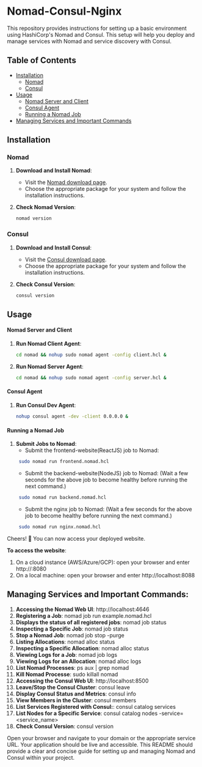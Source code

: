 # Nomad-Consul-Nginx

This repository provides instructions for setting up a basic environment using HashiCorp's Nomad and Consul. This setup will help you deploy and manage services with Nomad and service discovery with Consul.

## Table of Contents

- [Installation](#installation)
  - [Nomad](#nomad)
  - [Consul](#consul)
- [Usage](#usage)
  - [Nomad Server and Client](#nomad-server-and-client)
  - [Consul Agent](#consul-agent)
  - [Running a Nomad Job](#running-a-nomad-job)
- [Managing Services and Important Commands](#managing-services-and-important-commands)

## Installation

### Nomad

1. **Download and Install Nomad**:
   - Visit the [Nomad download page](https://developer.hashicorp.com/nomad/docs/install).
   - Choose the appropriate package for your system and follow the installation instructions.

2. **Check Nomad Version**:
   ```bash
   nomad version
   ```

### Consul

1. **Download and Install Consul**:
   - Visit the [Consul download page](https://developer.hashicorp.com/consul/docs/install).
   - Choose the appropriate package for your system and follow the installation instructions.

2. **Check Consul Version**:
   ```bash
   consul version
   ```

## Usage

#### Nomad Server and Client
1. **Run Nomad Client Agent**:
   ```bash
   cd nomad && nohup sudo nomad agent -config client.hcl &
   ```

2. **Run Nomad Server Agent**:
   ```bash
   cd nomad && nohup sudo nomad agent -config server.hcl &
   ```

#### Consul Agent
1. **Run Consul Dev Agent**:
   ```bash
   nohup consul agent -dev -client 0.0.0.0 &
   ```
   
#### Running a Nomad Job
1. **Submit Jobs to Nomad**:
    - Submit the frontend-website(ReactJS) job to Nomad:
   ```bash
    sudo nomad run frontend.nomad.hcl 
   ```
   - Submit the backend-website(NodeJS) job to Nomad:
     (Wait a few seconds for the above job to become healthy before running the next command.)
   ```bash
    sudo nomad run backend.nomad.hcl 
   ```  
   - Submit the nginx job to Nomad:
     (Wait a few seconds for the above job to become healthy before running the next command.)
   ```bash
    sudo nomad run nginx.nomad.hcl 
   ```

Cheers! 🎉 You can now access your deployed website.

  **To access the website**:
  1. On a cloud instance (AWS/Azure/GCP): open your browser and enter http://<public-ip>:8080
  2. On a local machine: open your browser and enter http://localhost:8088


## Managing Services and Important Commands:
1. **Accessing the Nomad Web UI**: http://localhost:4646
2. **Registering a Job**: nomad job run example.nomad.hcl
3. **Displays the status of all registered jobs**: nomad job status
4. **Inspecting a Specific Job**: nomad job status
5. **Stop a Nomad Job**: nomad job stop -purge <job-name>
6. **Listing Allocations**: nomad alloc status
7. **Inspecting a Specific Allocation**: nomad alloc status <alloc-id>
8. **Viewing Logs for a Job**: nomad job logs <job-name>
9. **Viewing Logs for an Allocation**: nomad alloc logs <alloc-id>
10.  **List Nomad Processes**: ps aux | grep nomad
11. **Kill Nomad Processe**: sudo killall nomad
12. **Accessing the Consul Web UI**: http://localhost:8500
13. **Leave/Stop the Consul Cluster**: consul leave
14. **Display Consul Status and Metrics**: consul info
15. **View Members in the Cluster**: consul members
16. **List Services Registered with Consul:**: consul catalog services
17. **List Nodes for a Specific Service**: consul catalog nodes -service=<service_name>
18. **Check Consul Version**: consul version


Open your browser and navigate to your domain or the appropriate service URL. Your application should be live and accessible.
   This README should provide a clear and concise guide for setting up and managing Nomad and Consul within your project.
